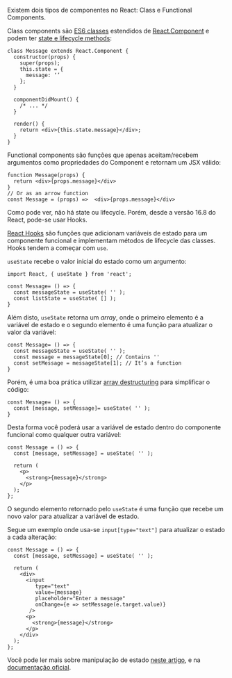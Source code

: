 Existem dois tipos de componentes no React: Class e Functional Components.

Class components são [ES6 classes](https://developer.mozilla.org/en-US/docs/Web/JavaScript/Reference/Classes) estendidos de [React.Component](https://reactjs.org/docs/react-component.html) e podem ter [state e lifecycle methods](https://reactjs.org/docs/state-and-lifecycle.html):

```JSX
class Message extends React.Component {
  constructor(props) {
    super(props);
    this.state = {
      message: ‘’
    };
  }

  componentDidMount() {
    /* ... */
  }

  render() {
    return <div>{this.state.message}</div>;
  }
}
```

Functional components são funções que apenas aceitam/recebem argumentos como propriedades do Component e retornam um JSX válido:

```JSX
function Message(props) {
  return <div>{props.message}</div>
}
// Or as an arrow function
const Message = (props) =>  <div>{props.message}</div>
```

Como pode ver, não há state ou lifecycle. Porém, desde a versão 16.8 do React, pode-se usar Hooks.

[React Hooks](https://blog.logrocket.com/react-reference-guide-hooks-api/) são funções que adicionam variáveis de estado para um componente funcional e implementam métodos de lifecycle das classes.
Hooks tendem a começar com `use`.

`useState` recebe o valor inicial do estado como um argumento:

```JSX
import React, { useState } from 'react';

const Message= () => {
  const messageState = useState( '' );
  const listState = useState( [] );
}
```

Além disto, `useState` retorna um _array_, onde o primeiro elemento é a variável de estado e o segundo elemento é uma função para atualizar o valor da variável:

```JSX
const Message= () => {
  const messageState = useState( '' );
  const message = messageState[0]; // Contains ''
  const setMessage = messageState[1]; // It’s a function
}
```

Porém, é uma boa prática utilizar [array destructuring](https://dev.to/sarah_chima/destructuring-assignment---arrays-16f) para simplificar o código:

```JSX
const Message= () => {
  const [message, setMessage]= useState( '' );
}
```

Desta forma você poderá usar a variável de estado dentro do componente funcional como qualquer outra variável:

```JSX
const Message = () => {
  const [message, setMessage] = useState( '' );

  return (
    <p>
      <strong>{message}</strong>
    </p>
  );
};
```

O segundo elemento retornado pelo `useState` é uma função que recebe um novo valor para atualizar a variável de estado.

Segue um exemplo onde usa-se `input[type="text"]` para atualizar o estado a cada alteração:

```JSX
const Message = () => {
  const [message, setMessage] = useState( '' );

  return (
    <div>
      <input
         type="text"
         value={message}
         placeholder="Enter a message"
         onChange={e => setMessage(e.target.value)}
       />
      <p>
        <strong>{message}</strong>
      </p>
    </div>
  );
};
```

Você pode ler mais sobre manipulação de estado [neste artigo](https://blog.logrocket.com/a-guide-to-usestate-in-react-ecb9952e406c/), e na [documentação oficial](https://pt-br.reactjs.org/docs/hooks-state.html).
